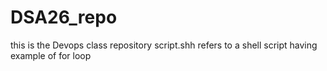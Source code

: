 # DSA26_repo
this is the Devops class repository
script.shh refers to a shell script having example of for loop
